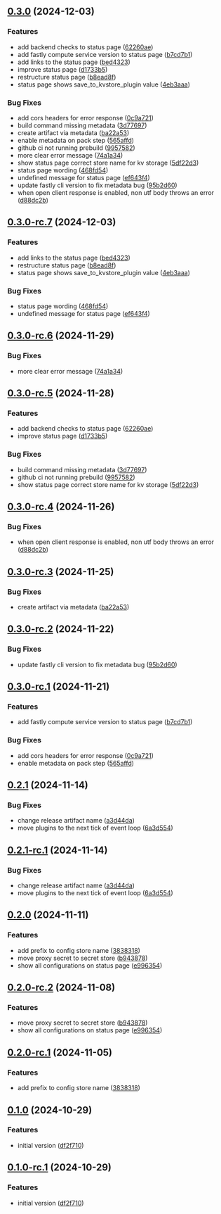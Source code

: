 ## [0.3.0](https://github.com/fingerprintjs/fingerprint-pro-fastly-compute-proxy-integration/compare/v0.2.1...v0.3.0) (2024-12-03)


### Features

* add backend checks to status page ([62260ae](https://github.com/fingerprintjs/fingerprint-pro-fastly-compute-proxy-integration/commit/62260aeb5f5fa7c10aabb7729cf4d09f5c55f087))
* add fastly compute service version to status page ([b7cd7b1](https://github.com/fingerprintjs/fingerprint-pro-fastly-compute-proxy-integration/commit/b7cd7b15dfd60708452f0ccef8d138387655ddbb))
* add links to the status page ([bed4323](https://github.com/fingerprintjs/fingerprint-pro-fastly-compute-proxy-integration/commit/bed4323b666ff30cc2451eda6dfb27d139fa1421))
* improve status page ([d1733b5](https://github.com/fingerprintjs/fingerprint-pro-fastly-compute-proxy-integration/commit/d1733b5768f8c1eaf95f041c2c92ff24b019c36b))
* restructure status page ([b8ead8f](https://github.com/fingerprintjs/fingerprint-pro-fastly-compute-proxy-integration/commit/b8ead8f28f10384ff9bff0484bae0cd6cdfe2563))
* status page shows save_to_kvstore_plugin value ([4eb3aaa](https://github.com/fingerprintjs/fingerprint-pro-fastly-compute-proxy-integration/commit/4eb3aaae7fd0fb39119456830f06219f4a585c98))


### Bug Fixes

* add cors headers for error response ([0c9a721](https://github.com/fingerprintjs/fingerprint-pro-fastly-compute-proxy-integration/commit/0c9a721e4be67676505b09f14e36fb482d6f91d5))
* build command missing metadata ([3d77697](https://github.com/fingerprintjs/fingerprint-pro-fastly-compute-proxy-integration/commit/3d776976c72b3490b90aff4729f56170fbe2f9a7))
* create artifact via metadata ([ba22a53](https://github.com/fingerprintjs/fingerprint-pro-fastly-compute-proxy-integration/commit/ba22a538130c75d22aa119aeb403390ca35f9426))
* enable metadata on pack step ([565affd](https://github.com/fingerprintjs/fingerprint-pro-fastly-compute-proxy-integration/commit/565affd396c42b5ee7bb2a332a33b5a2dd0331c5))
* github ci not running prebuild ([9957582](https://github.com/fingerprintjs/fingerprint-pro-fastly-compute-proxy-integration/commit/9957582dc9ec64781ea718b3946fa9c7e34ccb9b))
* more clear error message ([74a1a34](https://github.com/fingerprintjs/fingerprint-pro-fastly-compute-proxy-integration/commit/74a1a347f8d3ae423b74eed9007d54150a927635))
* show status page correct store name for kv storage ([5df22d3](https://github.com/fingerprintjs/fingerprint-pro-fastly-compute-proxy-integration/commit/5df22d368c5a7f38b46ffbc7e71a65d8d0d6cb08))
* status page wording ([468fd54](https://github.com/fingerprintjs/fingerprint-pro-fastly-compute-proxy-integration/commit/468fd54f1e786c1d2177e827e526059eda9b9b37))
* undefined message for status page ([ef643f4](https://github.com/fingerprintjs/fingerprint-pro-fastly-compute-proxy-integration/commit/ef643f429427f452424a427a53a849e227dcc12e))
* update fastly cli version to fix metadata bug ([95b2d60](https://github.com/fingerprintjs/fingerprint-pro-fastly-compute-proxy-integration/commit/95b2d60ad5bbe5c85a4c7075827cc69ad775122e))
* when open client response is enabled, non utf body throws an error ([d88dc2b](https://github.com/fingerprintjs/fingerprint-pro-fastly-compute-proxy-integration/commit/d88dc2bb6ee36df4a3098ef390c3afd1ed151c2b))

## [0.3.0-rc.7](https://github.com/fingerprintjs/fingerprint-pro-fastly-compute-proxy-integration/compare/v0.3.0-rc.6...v0.3.0-rc.7) (2024-12-03)


### Features

* add links to the status page ([bed4323](https://github.com/fingerprintjs/fingerprint-pro-fastly-compute-proxy-integration/commit/bed4323b666ff30cc2451eda6dfb27d139fa1421))
* restructure status page ([b8ead8f](https://github.com/fingerprintjs/fingerprint-pro-fastly-compute-proxy-integration/commit/b8ead8f28f10384ff9bff0484bae0cd6cdfe2563))
* status page shows save_to_kvstore_plugin value ([4eb3aaa](https://github.com/fingerprintjs/fingerprint-pro-fastly-compute-proxy-integration/commit/4eb3aaae7fd0fb39119456830f06219f4a585c98))


### Bug Fixes

* status page wording ([468fd54](https://github.com/fingerprintjs/fingerprint-pro-fastly-compute-proxy-integration/commit/468fd54f1e786c1d2177e827e526059eda9b9b37))
* undefined message for status page ([ef643f4](https://github.com/fingerprintjs/fingerprint-pro-fastly-compute-proxy-integration/commit/ef643f429427f452424a427a53a849e227dcc12e))

## [0.3.0-rc.6](https://github.com/fingerprintjs/fingerprint-pro-fastly-compute-proxy-integration/compare/v0.3.0-rc.5...v0.3.0-rc.6) (2024-11-29)


### Bug Fixes

* more clear error message ([74a1a34](https://github.com/fingerprintjs/fingerprint-pro-fastly-compute-proxy-integration/commit/74a1a347f8d3ae423b74eed9007d54150a927635))

## [0.3.0-rc.5](https://github.com/fingerprintjs/fingerprint-pro-fastly-compute-proxy-integration/compare/v0.3.0-rc.4...v0.3.0-rc.5) (2024-11-28)


### Features

* add backend checks to status page ([62260ae](https://github.com/fingerprintjs/fingerprint-pro-fastly-compute-proxy-integration/commit/62260aeb5f5fa7c10aabb7729cf4d09f5c55f087))
* improve status page ([d1733b5](https://github.com/fingerprintjs/fingerprint-pro-fastly-compute-proxy-integration/commit/d1733b5768f8c1eaf95f041c2c92ff24b019c36b))


### Bug Fixes

* build command missing metadata ([3d77697](https://github.com/fingerprintjs/fingerprint-pro-fastly-compute-proxy-integration/commit/3d776976c72b3490b90aff4729f56170fbe2f9a7))
* github ci not running prebuild ([9957582](https://github.com/fingerprintjs/fingerprint-pro-fastly-compute-proxy-integration/commit/9957582dc9ec64781ea718b3946fa9c7e34ccb9b))
* show status page correct store name for kv storage ([5df22d3](https://github.com/fingerprintjs/fingerprint-pro-fastly-compute-proxy-integration/commit/5df22d368c5a7f38b46ffbc7e71a65d8d0d6cb08))

## [0.3.0-rc.4](https://github.com/fingerprintjs/fingerprint-pro-fastly-compute-proxy-integration/compare/v0.3.0-rc.3...v0.3.0-rc.4) (2024-11-26)


### Bug Fixes

* when open client response is enabled, non utf body throws an error ([d88dc2b](https://github.com/fingerprintjs/fingerprint-pro-fastly-compute-proxy-integration/commit/d88dc2bb6ee36df4a3098ef390c3afd1ed151c2b))

## [0.3.0-rc.3](https://github.com/fingerprintjs/fingerprint-pro-fastly-compute-proxy-integration/compare/v0.3.0-rc.2...v0.3.0-rc.3) (2024-11-25)


### Bug Fixes

* create artifact via metadata ([ba22a53](https://github.com/fingerprintjs/fingerprint-pro-fastly-compute-proxy-integration/commit/ba22a538130c75d22aa119aeb403390ca35f9426))

## [0.3.0-rc.2](https://github.com/fingerprintjs/fingerprint-pro-fastly-compute-proxy-integration/compare/v0.3.0-rc.1...v0.3.0-rc.2) (2024-11-22)


### Bug Fixes

* update fastly cli version to fix metadata bug ([95b2d60](https://github.com/fingerprintjs/fingerprint-pro-fastly-compute-proxy-integration/commit/95b2d60ad5bbe5c85a4c7075827cc69ad775122e))

## [0.3.0-rc.1](https://github.com/fingerprintjs/fingerprint-pro-fastly-compute-proxy-integration/compare/v0.2.1...v0.3.0-rc.1) (2024-11-21)


### Features

* add fastly compute service version to status page ([b7cd7b1](https://github.com/fingerprintjs/fingerprint-pro-fastly-compute-proxy-integration/commit/b7cd7b15dfd60708452f0ccef8d138387655ddbb))


### Bug Fixes

* add cors headers for error response ([0c9a721](https://github.com/fingerprintjs/fingerprint-pro-fastly-compute-proxy-integration/commit/0c9a721e4be67676505b09f14e36fb482d6f91d5))
* enable metadata on pack step ([565affd](https://github.com/fingerprintjs/fingerprint-pro-fastly-compute-proxy-integration/commit/565affd396c42b5ee7bb2a332a33b5a2dd0331c5))

## [0.2.1](https://github.com/fingerprintjs/fingerprint-pro-fastly-compute-proxy-integration/compare/v0.2.0...v0.2.1) (2024-11-14)


### Bug Fixes

* change release artifact name ([a3d44da](https://github.com/fingerprintjs/fingerprint-pro-fastly-compute-proxy-integration/commit/a3d44da4628930f73f5d0d87d3f64ee0d20b8ca4))
* move plugins to the next tick of event loop ([6a3d554](https://github.com/fingerprintjs/fingerprint-pro-fastly-compute-proxy-integration/commit/6a3d5547ad9c928b436431c5b4212abf473f4c1b))

## [0.2.1-rc.1](https://github.com/fingerprintjs/fingerprint-pro-fastly-compute-proxy-integration/compare/v0.2.0...v0.2.1-rc.1) (2024-11-14)


### Bug Fixes

* change release artifact name ([a3d44da](https://github.com/fingerprintjs/fingerprint-pro-fastly-compute-proxy-integration/commit/a3d44da4628930f73f5d0d87d3f64ee0d20b8ca4))
* move plugins to the next tick of event loop ([6a3d554](https://github.com/fingerprintjs/fingerprint-pro-fastly-compute-proxy-integration/commit/6a3d5547ad9c928b436431c5b4212abf473f4c1b))

## [0.2.0](https://github.com/fingerprintjs/fingerprint-pro-fastly-compute-proxy-integration/compare/v0.1.0...v0.2.0) (2024-11-11)


### Features

* add prefix to config store name ([3838318](https://github.com/fingerprintjs/fingerprint-pro-fastly-compute-proxy-integration/commit/38383186439c5b1f7362b7462ea1a578287a59e3))
* move proxy secret to secret store ([b943878](https://github.com/fingerprintjs/fingerprint-pro-fastly-compute-proxy-integration/commit/b94387882bd4d485733faa6cc712ee6e298d6e58))
* show all configurations on status page ([e996354](https://github.com/fingerprintjs/fingerprint-pro-fastly-compute-proxy-integration/commit/e9963545ae6be1fa44e2fa41ef74306067e6a75e))

## [0.2.0-rc.2](https://github.com/fingerprintjs/fingerprint-pro-fastly-compute-proxy-integration/compare/v0.2.0-rc.1...v0.2.0-rc.2) (2024-11-08)


### Features

* move proxy secret to secret store ([b943878](https://github.com/fingerprintjs/fingerprint-pro-fastly-compute-proxy-integration/commit/b94387882bd4d485733faa6cc712ee6e298d6e58))
* show all configurations on status page ([e996354](https://github.com/fingerprintjs/fingerprint-pro-fastly-compute-proxy-integration/commit/e9963545ae6be1fa44e2fa41ef74306067e6a75e))

## [0.2.0-rc.1](https://github.com/fingerprintjs/fingerprint-pro-fastly-compute-proxy-integration/compare/v0.1.0...v0.2.0-rc.1) (2024-11-05)


### Features

* add prefix to config store name ([3838318](https://github.com/fingerprintjs/fingerprint-pro-fastly-compute-proxy-integration/commit/38383186439c5b1f7362b7462ea1a578287a59e3))

## [0.1.0](https://github.com/fingerprintjs/fingerprint-pro-fastly-compute-proxy-integration/compare/v0.0.0...v0.1.0) (2024-10-29)


### Features

* initial version ([df2f710](https://github.com/fingerprintjs/fingerprint-pro-fastly-compute-proxy-integration/commit/df2f710261c5100796d4d9a7702c51596f4c3232))

## [0.1.0-rc.1](https://github.com/fingerprintjs/fingerprint-pro-fastly-compute-proxy-integration/compare/v0.0.0...v0.1.0-rc.1) (2024-10-29)


### Features

* initial version ([df2f710](https://github.com/fingerprintjs/fingerprint-pro-fastly-compute-proxy-integration/commit/df2f710261c5100796d4d9a7702c51596f4c3232))
